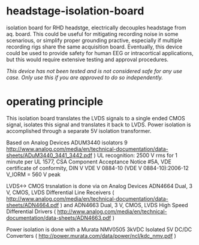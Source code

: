 # headstage-isolation-board
isolation board for RHD headstge, electrically decouples headstage from aq. board.
This could be useful for mitigating recording noise in some scenarious, or simplify proper grounding practive, especially if multiple recording rigs share the same acquisition board. Eventually, this device could be used to provide safety for human EEG or intracortical applications, but this would require extensive testing and approval procedures.

*This device has not been tested and is not considered safe for any use case. Only use this if you are approved to do so independently.*

# operating principle
This isolation board translates the LVDS signals to a single ended CMOS signal, isolates this signal and translates it back to LVDS. Power isolation is accomplished through a separate 5V isolation transformer.


Based on Analog Devices ADUM3440 isolators 9 http://www.analog.com/media/en/technical-documentation/data-sheets/ADuM3440_3441_3442.pdf )
UL recognition: 2500 V rms for 1 minute per UL 1577,  CSA Component Acceptance Notice #5A, VDE certificate of conformity, DIN V VDE V 0884-10 (VDE V 0884-10):2006-12 
V_IORM = 560 V peak

LVDS<-> CMOS trsnalation is done via on Analog Devices ADN4664 Dual, 3 V, CMOS, LVDS Differential Line Receivers ( http://www.analog.com/media/en/technical-documentation/data-sheets/ADN4664.pdf ) and ADN4663 Dual, 3 V, CMOS, LVDS High Speed Differential Drivers ( http://www.analog.com/media/en/technical-documentation/data-sheets/ADN4663.pdf )

Power isolation is done with a Murata NMV0505 3kVDC Isolated 5V DC/DC Converters ( http://power.murata.com/data/power/ncl/kdc_nmv.pdf )
